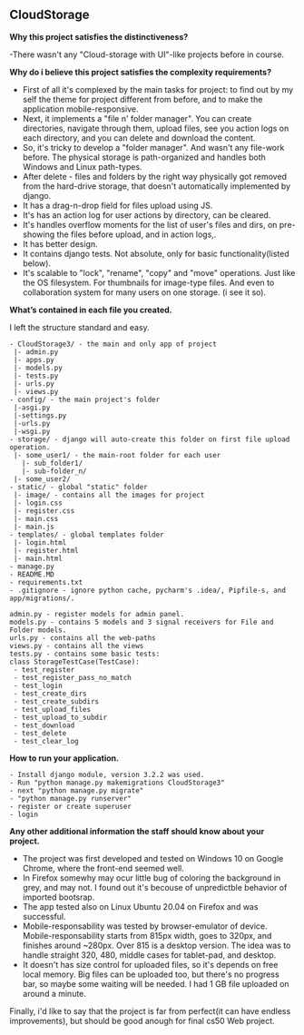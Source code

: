 ## CloudStorage

**Why this project satisfies the distinctiveness?**

-There wasn't any "Cloud-storage with UI"-like projects before in course.

**Why do i believe this project satisfies the complexity requirements?**
 - First of all it's complexed by the main tasks for project: to find out by my self the theme for project different from before, and to make the application mobile-responsive.
 - Next, it implements a "file n' folder manager". You can create directories, navigate through them, upload files, see you action logs on each directory, and you can delete and download the content. 
 - So, it's tricky to develop a "folder manager". And wasn't any file-work before. The physical storage is path-organized and handles both Windows and Linux path-types.
 - After delete - files and folders by the right way physically got removed from the hard-drive storage, that doesn't  automatically implemented by django.
 - It has a drag-n-drop field for files upload using JS.
 - It's has an action log for user actions by directory, can be cleared.
 - It's handles overflow moments for the list of user's files and dirs, on pre-showing the files before upload, and in action logs,.
 - It has better design.
 - It contains django tests. Not absolute, only for basic functionality(listed below).
 - It's scalable to "lock", "rename", "copy" and "move" operations. Just like the OS filesystem. For thumbnails for image-type files. And even to collaboration system for many users on one storage. (i see it so).


**What’s contained in each file you created.**

I left the structure standard and easy.
```
- CloudStorage3/ - the main and only app of project
 |- admin.py 
 |- apps.py
 |- models.py
 |- tests.py
 |- urls.py
 |- views.py
- config/ - the main project's folder
 |-asgi.py
 |-settings.py
 |-urls.py 
 |-wsgi.py
- storage/ - django will auto-create this folder on first file upload operation.
 |- some_user1/ - the main-root folder for each user
   |- sub_folder1/
   |- sub-folder_n/
 |- some_user2/
- static/ - global "static" folder
 |- image/ - contains all the images for project
 |- login.css
 |- register.css
 |- main.css
 |- main.js
- templates/ - global templates folder
 |- login.html
 |- register.html
 |- main.html
- manage.py
- README.MD
- requirements.txt
- .gitignore - ignore python cache, pycharm's .idea/, Pipfile-s, and app/migrations/.

admin.py - register models for admin panel.
models.py - contains 5 models and 3 signal receivers for File and Folder models.
urls.py - contains all the web-paths
views.py - contains all the views
tests.py - contains some basic tests:
class StorageTestCase(TestCase):
 - test_register
 - test_register_pass_no_match
 - test_login
 - test_create_dirs
 - test_create_subdirs
 - test_upload_files
 - test_upload_to_subdir
 - test_download
 - test_delete
 - test_clear_log
```

**How to run your application.**
```
- Install django module, version 3.2.2 was used.
- Run "python manage.py makemigrations CloudStorage3"
- next "python manage.py migrate"
- "python manage.py runserver"
- register or create superuser
- login
```

**Any other additional information the staff should know about your project.**

- The project was first developed and tested on Windows 10 on Google Chrome, where the front-end seemed well.
- In Firefox somewhy may ocur little bug of coloring the background in grey, and may not. I found out it's becouse of unpredictble behavior of imported bootsrap.
- The app tested also on Linux Ubuntu 20.04 on Firefox and was successful.
- Mobile-responsability was tested by browser-emulator of device. Mobile-responsability starts from 815px width, goes to 320px, and finishes around ~280px. Over 815 is a desktop version. The idea was to handle straight 320, 480, middle cases for tablet-pad, and desktop.
- It doesn't has size control for uploaded files, so it's depends on free local memory. Big files can be uploaded too, but there's no progress bar, so maybe some waiting will be needed. I had 1 GB file uploaded on around a minute.

Finally, i'd like to say that the project is far from perfect(it can have endless improvements), but should be good anough for final cs50 Web project.